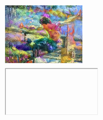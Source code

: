   ![다운로드](https://github.com/alswo040215alswo/reptiles/blob/master/d600149a979359108ecd1692ea4f209a24959f5b.jpg?raw=true)
<iframe><iframe width="1252" height="704" src="https://www.youtube.com/embed/Z6M8Ay_QqHw" frameborder="0" allow="accelerometer; autoplay; encrypted-media; gyroscope; picture-in-picture" allowfullscreen></iframe>



